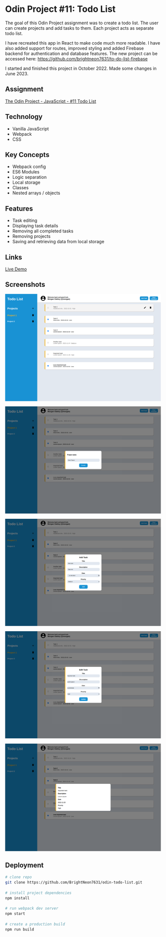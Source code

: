 # Odin Project #11: Todo List

The goal of this Odin Project assignment was to create a todo list. The user can create projects and add tasks to them. Each project acts as separate todo list. 

I have recreated this app in React to make code much more readable. I have also added support for routes, improved styling and added Firebase backend for authentication and database features. The new project can be accessed here: https://github.com/brightneon7631/to-do-list-firebase

I started and finished this project in October 2022. Made some changes in June 2023.

## Assignment

[The Odin Project - JavaScript - #11 Todo List](https://www.theodinproject.com/lessons/node-path-javascript-todo-list)

## Technology

- Vanilla JavaScript
- Webpack
- CSS

## Key Concepts

- Webpack config
- ES6 Modules
- Logic separation
- Local storage
- Classes
- Nested arrays / objects

## Features

- Task editing
- Displaying task details
- Removing all completed tasks
- Removing projects
- Saving and retrieving data from local storage

## Links

[Live Demo](https://bn7631-odin-todo-list.pages.dev)

## Screenshots

![Desktop Screenshot](screenshots/desktop1.png)

![Desktop Screenshot](screenshots/desktop2.png)

![Desktop Screenshot](screenshots/desktop3.png)

![Desktop Screenshot](screenshots/desktop4.png)

![Desktop Screenshot](screenshots/desktop5.png)

## Deployment

```bash
# clone repo
git clone https://github.com/BrightNeon7631/odin-todo-list.git

# install project dependencies
npm install

# run webpack dev server
npm start

# create a production build
npm run build

```
